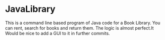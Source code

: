 # JavaLibrary

This is a command line based program of Java code for a Book Library. You can rent, search for books and return them. The logic is almost perfect.It Would be nice to add a GUI to it in further commits.
